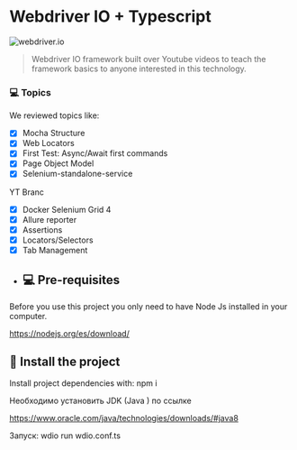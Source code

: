 # Webdriver IO + Typescript

<img src="https://repository-images.githubusercontent.com/194183695/eb15e700-a3b5-11e9-8c50-5f68afabec0e" alt="webdriver.io">

> Webdriver IO framework built over Youtube videos to teach the framework basics to anyone interested in this technology.

### 💻 Topics

We reviewed topics like:

- [x] Mocha Structure
- [x] Web Locators
- [x] First Test: Async/Await first commands
- [x] Page Object Model 
- [x] Selenium-standalone-service

YT Branc
- [x] Docker Selenium Grid 4
- [x] Allure reporter
- [x] Assertions
- [x] Locators/Selectors
- [x] Tab Management  
 
- ## 💻 Pre-requisites

Before you use this project you only need to have Node Js installed in your computer.

https://nodejs.org/es/download/

## 🚀 Install the project

Install project dependencies with: npm i 




Необходимо установить JDK (Java ) по ссылке

https://www.oracle.com/java/technologies/downloads/#java8

Запуск:
wdio run wdio.conf.ts
